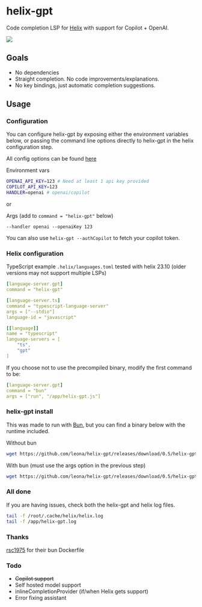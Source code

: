 # helix-gpt

Code completion LSP for [Helix](https://github.com/helix-editor/helix) with support for Copilot + OpenAI.

![](https://github.com/leona/helix-gpt/raw/master/assets/example.gif)

## Goals
- No dependencies
- Straight completion. No code improvements/explanations.
- No key bindings, just automatic completion suggestions.

## Usage

### Configuration
You can configure helix-gpt by exposing either the environment variables below, or passing the command line options directly to helix-gpt in the helix configuration step.

All config options can be found [here](https://github.com/leona/helix-gpt/blob/master/src/config.ts)

Environment vars
```bash
OPENAI_API_KEY=123 # Need at least 1 api key provided
COPILOT_API_KEY=123
HANDLER=openai # openai/copilot
```

or

Args (add to `command = "helix-gpt"` below)

```--handler openai --openaiKey 123```

You can also use `helix-gpt --authCopilot` to fetch your copilot token.

### Helix configuration

TypeScript example `.helix/languages.toml` tested with helix 23.10 (older versions may not support multiple LSPs)

```yaml
[language-server.gpt]
command = "helix-gpt"

[language-server.ts]
command = "typescript-language-server"
args = ["--stdio"]
language-id = "javascript"

[[language]]
name = "typescript"
language-servers = [
    "ts",
    "gpt"
]
```

If you choose not to use the precompiled binary, modify the first command to be:
```yaml
[language-server.gpt]
command = "bun"
args = ["run", "/app/helix-gpt.js"]
```

### helix-gpt install

This was made to run with [Bun](https://bun.sh/), but you can find a binary below with the runtime included.

Without bun
```bash
wget https://github.com/leona/helix-gpt/releases/download/0.5/helix-gpt-0.5-x86_64-linux.tar.gz -O /tmp/helix-gpt.tar.gz && tar -zxvf helix-gpt.tar.gz && mv helix-gpt-0.5-x86_64-linux /usr/bin/helix-gpt && chmod +x /usr/bin/helix-gpt
```

With bun (must use the args option in the previous step)
```bash
wget https://github.com/leona/helix-gpt/releases/download/0.5/helix-gpt-0.5.js -O helix-gpt.js
```

### All done
If you are having issues, check both the helix-gpt and helix log files.

```bash
tail -f /root/.cache/helix/helix.log
tail -f /app/helix-gpt.log
```

### Thanks
[rsc1975](https://github.com/rsc1975/bun-docker) for their bun Dockerfile

### Todo
- ~~Copilot support~~
- Self hosted model support
- inlineCompletionProvider (if/when Helix gets support)
- Error fixing assistant
